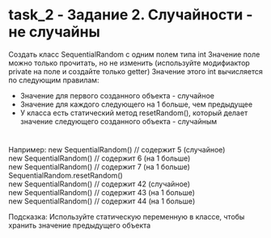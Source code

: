 # task_2 - Задание 2. Случайности - не случайны
Создать класс SequentialRandom с одним полем типа int
Значение поле можно только прочитать, но не изменить (используйте модифиактор private на поле и создайте только getter)
Значение этого int вычисляется по следующим правилам:
- Значение для первого созданного объекта - случайное
- Значение для каждого следующего на 1 больше, чем предыдущее
- У класса есть статический метод resetRandom(), который делает значение следующего созданного объекта - случайным
#
Например:
new SequentialRandom() // содержит 5 (случайное)  
new SequentialRandom() // содержит 6 (на 1 больше)  
new SequentialRandom() // содержит 7 (на 1 больше)  
SequentialRandom.resetRandom()  
new SequentialRandom() // содержит 42 (случайное)  
new SequentialRandom() // содержит 43 (на 1 больше)  
new SequentialRandom() // содержит 44 (на 1 больше)  

Подсказка: Используйте статическую переменную в классе, чтобы хранить значение предыдущего объекта
